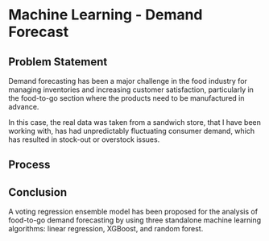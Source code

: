 # Machine Learning - Demand Forecast
## Problem Statement
Demand forecasting has been a major challenge in the food industry for managing inventories and increasing customer satisfaction, particularly in the food-to-go section where the products need to be manufactured in advance. 

In this case, the real data was taken from a sandwich store, that I have been working with, has had unpredictably fluctuating consumer demand, which has resulted in stock-out or overstock issues.

## Process


## Conclusion
A voting regression ensemble model has been proposed for the analysis of food-to-go demand forecasting by using three standalone machine learning algorithms: linear regression, XGBoost, and random forest.
